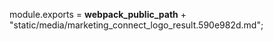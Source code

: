 module.exports = __webpack_public_path__ + "static/media/marketing_connect_logo_result.590e982d.md";